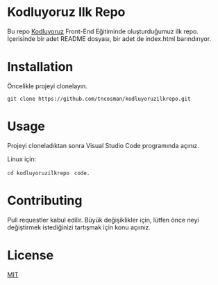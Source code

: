 # Kodluyoruz Ilk Repo
Bu repo [Kodluyoruz](https://kodluyoruz.org/) Front-End Eğitiminde oluşturduğumuz ilk repo. İçerisinde bir adet README dosyası, bir adet de index.html barındırıyor.

# Installation
Öncelikle projeyi clonelayın.

`git clone https://github.com/tncosman/kodluyoruzilkrepo.git`

# Usage
Projeyi cloneladıktan sonra Visual Studio Code programında açınız. 

Linux için:

`cd kodluyoruzilkrepo `
`code.`

# Contributing
Pull requestler kabul edilir. Büyük değişiklikler için, lütfen önce neyi değiştirmek istediğinizi tartışmak için konu açıınız.

# License

[MIT](https://spdx.org/licenses/MIT.html)